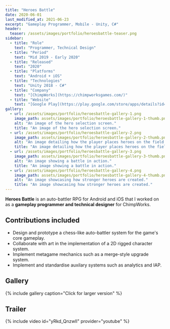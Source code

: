 ```yaml
---
title: "Heroes Battle"
date: 2020-06-01
last_modified_at: 2021-06-23
excerpt: "Gameplay Programmer, Mobile - Unity, C#"
header: 
  teaser: /assets/images/portfolio/heroesbattle-teaser.png
sidebar:
  - title: "Role"
    text: "Programmer, Technical Design"
  - title: "Period"
    text: "Mid 2019 - Early 2020"
  - title: "Released"
    text: "2020"
  - title: "Platforms"
    text: "Android + iOS"
  - title: "Technologies"
    text: "Unity 2018 - C#"  
  - title: "Company"
    text: "[ChimpWorks](https://chimpworksgames.com/)"
  - title: "Website"
    text: "[Google Play](https://play.google.com/store/apps/details?id=chimp.works.td19) [App Store](https://apps.apple.com/us/app/heroes-battle-auto-battler-rpg/id1497855667)"
gallery:
  - url: /assets/images/portfolio/heroesbattle-gallery-1.png
    image_path: assets/images/portfolio/heroesbattle-gallery-1-thumb.png
    alt: "An image of the hero selection screen."
    title: "An image of the hero selection screen."
  - url: /assets/images/portfolio/heroesbattle-gallery-2.png
    image_path: assets/images/portfolio/heroesbattle-gallery-2-thumb.png
    alt: "An image detailing how the player places heroes on the field."
    title: "An image detailing how the player places heroes on the field."
  - url: /assets/images/portfolio/heroesbattle-gallery-3.png
    image_path: assets/images/portfolio/heroesbattle-gallery-3-thumb.png
    alt: "An image showing a battle in action."
    title: "An image showing a battle in action."
  - url: /assets/images/portfolio/heroesbattle-gallery-4.png
    image_path: assets/images/portfolio/heroesbattle-gallery-4-thumb.png
    alt: "An image showcasing how stronger heroes are created."
    title: "An image showcasing how stronger heroes are created."
---
```

**Heroes Battle** is an auto-battler RPG for Android and iOS that I worked on as a **gameplay programmer and technical designer** for ChimpWorks.

## Contributions included
- Design and prototype a chess-like auto-battler system for the game's core gameplay.
- Collaborate with art in the implementation of a 2D rigged character system.
- Implement metagame mechanics such as a merge-style upgrade system.
- Implement and standardise auxilary systems such as analytics and IAP.

## Gallery
{% include gallery caption="Click for larger version" %}

## Trailer
{% include video id="yRkd_QnzwlI" provider="youtube" %}